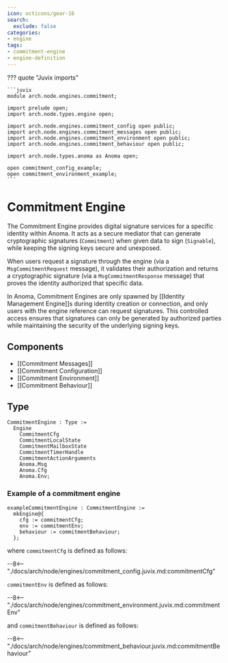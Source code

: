 ```yaml
---
icon: octicons/gear-16
search:
  exclude: false
categories:
- engine
tags:
- commitment-engine
- engine-definition
---
```


??? quote "Juvix imports"

    ```juvix
    module arch.node.engines.commitment;

    import prelude open;
    import arch.node.types.engine open;

    import arch.node.engines.commitment_config open public;
    import arch.node.engines.commitment_messages open public;
    import arch.node.engines.commitment_environment open public;
    import arch.node.engines.commitment_behaviour open public;

    import arch.node.types.anoma as Anoma open;

    open commitment_config_example;
    open commitment_environment_example;
    ```

# Commitment Engine

The Commitment Engine provides digital signature services for a
specific identity within Anoma. It acts as a secure mediator that
can generate cryptographic signatures (`Commitment`) when given data
to sign (`Signable`), while keeping the signing keys secure and
unexposed.

When users request a signature through the engine (via a
`MsgCommitmentRequest` message), it validates their authorization and returns
a cryptographic signature (via a `MsgCommitmentResponse` message) that
proves the  identity authorized that specific data.

In Anoma, Commitment Engines are only spawned by
[[Identity Management Engine]]s during identity creation or connection, and only users with the engine
reference can request signatures. This controlled access ensures that
signatures can only be generated by authorized parties while
maintaining the security of the underlying signing keys.

## Components

- [[Commitment Messages]]
- [[Commitment Configuration]]
- [[Commitment Environment]]
- [[Commitment Behaviour]]

## Type

<!-- --8<-- [start:CommitmentEngine] -->
```juvix
CommitmentEngine : Type :=
  Engine
    CommitmentCfg
    CommitmentLocalState
    CommitmentMailboxState
    CommitmentTimerHandle
    CommitmentActionArguments
    Anoma.Msg
    Anoma.Cfg
    Anoma.Env;
```
<!-- --8<-- [end:CommitmentEngine] -->

### Example of a commitment engine

<!-- --8<-- [start:exampleCommitmentEngine] -->
```juvix
exampleCommitmentEngine : CommitmentEngine :=
  mkEngine@{
    cfg := commitmentCfg;
    env := commitmentEnv;
    behaviour := commitmentBehaviour;
  };
```
<!-- --8<-- [end:exampleCommitmentEngine] -->

where `commitmentCfg` is defined as follows:

--8<-- "./docs/arch/node/engines/commitment_config.juvix.md:commitmentCfg"

`commitmentEnv` is defined as follows:

--8<-- "./docs/arch/node/engines/commitment_environment.juvix.md:commitmentEnv"

and `commitmentBehaviour` is defined as follows:

--8<-- "./docs/arch/node/engines/commitment_behaviour.juvix.md:commitmentBehaviour"
